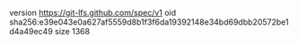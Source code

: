 version https://git-lfs.github.com/spec/v1
oid sha256:e39e043e0a627af5559d8b1f3f6da19392148e34bd69dbb20572be1d4a49ec49
size 1368
